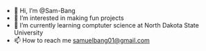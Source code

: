 - 👋 Hi, I’m @Sam-Bang
- 👀 I’m interested in making fun projects
- 🌱 I’m currently learning comptuter science at North Dakota State University
- 📫 How to reach me samuelbang01@gmail.com
